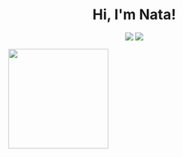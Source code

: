 <h1 align='center'>
  Hi, I'm Nata!
</h1>
<p  align='center'>
  <a href="https://github.com/TataSher/CV"> <img src="https://img.shields.io/badge/GitHub-100000?style=for-the-badge&logo=github&logoColor=white" ></a>
   <a href="https://www.linkedin.com/in/natalia-sherchenkova"> <img src="https://img.shields.io/badge/LinkedIn-0077B5?style=for-the-badge&logo=linkedin&logoColor=white" ></a>
 </p>
 <div id="pattern">
<img src="./Resouces/pattern.png" style="background-repeat:repeat-x;width: 200px;"/> 
</div>
 </p>

